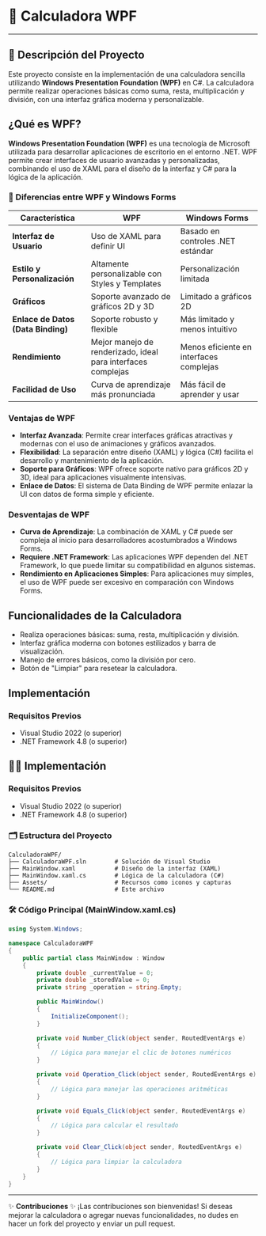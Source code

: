 # 🧮 Calculadora WPF
---

## 🎯 Descripción del Proyecto

Este proyecto consiste en la implementación de una calculadora sencilla utilizando **Windows Presentation Foundation (WPF)** en C#. La calculadora permite realizar operaciones básicas como suma, resta, multiplicación y división, con una interfaz gráfica moderna y personalizable.

## ¿Qué es WPF?

**Windows Presentation Foundation (WPF)** es una tecnología de Microsoft utilizada para desarrollar aplicaciones de escritorio en el entorno .NET. WPF permite crear interfaces de usuario avanzadas y personalizadas, combinando el uso de XAML para el diseño de la interfaz y C# para la lógica de la aplicación.

### 📝 Diferencias entre WPF y Windows Forms

| Característica                 | WPF                                   | Windows Forms                      |
|--------------------------------|---------------------------------------|------------------------------------|
| **Interfaz de Usuario**        | Uso de XAML para definir UI           | Basado en controles .NET estándar  |
| **Estilo y Personalización**   | Altamente personalizable con Styles y Templates | Personalización limitada          |
| **Gráficos**                   | Soporte avanzado de gráficos 2D y 3D  | Limitado a gráficos 2D             |
| **Enlace de Datos (Data Binding)** | Soporte robusto y flexible           | Más limitado y menos intuitivo     |
| **Rendimiento**                | Mejor manejo de renderizado, ideal para interfaces complejas | Menos eficiente en interfaces complejas |
| **Facilidad de Uso**           | Curva de aprendizaje más pronunciada  | Más fácil de aprender y usar       |

### Ventajas de WPF

- **Interfaz Avanzada**: Permite crear interfaces gráficas atractivas y modernas con el uso de animaciones y gráficos avanzados.
- **Flexibilidad**: La separación entre diseño (XAML) y lógica (C#) facilita el desarrollo y mantenimiento de la aplicación.
- **Soporte para Gráficos**: WPF ofrece soporte nativo para gráficos 2D y 3D, ideal para aplicaciones visualmente intensivas.
- **Enlace de Datos**: El sistema de Data Binding de WPF permite enlazar la UI con datos de forma simple y eficiente.

### Desventajas de WPF

- **Curva de Aprendizaje**: La combinación de XAML y C# puede ser compleja al inicio para desarrolladores acostumbrados a Windows Forms.
- **Requiere .NET Framework**: Las aplicaciones WPF dependen del .NET Framework, lo que puede limitar su compatibilidad en algunos sistemas.
- **Rendimiento en Aplicaciones Simples**: Para aplicaciones muy simples, el uso de WPF puede ser excesivo en comparación con Windows Forms.

## Funcionalidades de la Calculadora

- Realiza operaciones básicas: suma, resta, multiplicación y división.
- Interfaz gráfica moderna con botones estilizados y barra de visualización.
- Manejo de errores básicos, como la división por cero.
- Botón de "Limpiar" para resetear la calculadora.

## Implementación

### Requisitos Previos

- Visual Studio 2022 (o superior)
- .NET Framework 4.8 (o superior)

## 👨‍💻 Implementación

### Requisitos Previos

- Visual Studio 2022 (o superior)
- .NET Framework 4.8 (o superior)

### 🗂️ Estructura del Proyecto

```plaintext
CalculadoraWPF/
├── CalculadoraWPF.sln        # Solución de Visual Studio
├── MainWindow.xaml           # Diseño de la interfaz (XAML)
├── MainWindow.xaml.cs        # Lógica de la calculadora (C#)
├── Assets/                   # Recursos como iconos y capturas
└── README.md                 # Este archivo
```

### 🛠️ Código Principal (MainWindow.xaml.cs)

```csharp
using System.Windows;

namespace CalculadoraWPF
{
    public partial class MainWindow : Window
    {
        private double _currentValue = 0;
        private double _storedValue = 0;
        private string _operation = string.Empty;

        public MainWindow()
        {
            InitializeComponent();
        }

        private void Number_Click(object sender, RoutedEventArgs e)
        {
            // Lógica para manejar el clic de botones numéricos
        }

        private void Operation_Click(object sender, RoutedEventArgs e)
        {
            // Lógica para manejar las operaciones aritméticas
        }

        private void Equals_Click(object sender, RoutedEventArgs e)
        {
            // Lógica para calcular el resultado
        }

        private void Clear_Click(object sender, RoutedEventArgs e)
        {
            // Lógica para limpiar la calculadora
        }
    }
}
```

---
✨ **Contribuciones** ✨
¡Las contribuciones son bienvenidas! Si deseas mejorar la calculadora o agregar nuevas funcionalidades, no dudes en hacer un fork del proyecto y enviar un pull request.